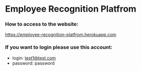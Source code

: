# Employee Recognition Platfrom

### How to access to the website:

https://employee-recognition-platfrom.herokuapp.com

### If you want to login please use this account: 
- login: test1@test.com 
- password: password

